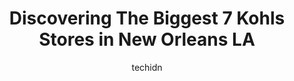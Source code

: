 ---
layout: ampstory
image: https://i0.wp.com/www.depkes.org/wp-content/uploads/2023/06/kohls-0-in-new-orleans-la-1685966409.jpeg?resize=640,853
author: techidn
featured: false
description: Discover the impressive array of Kohls options in New Orleans LA, where you can find 7 of the largest Kohls establishments in the area. From renowned classics to hidden gems, New Orleans LA 
title: Discovering The Biggest 7 Kohls Stores in New Orleans LA
cover:
   title: Discovering The Biggest 7 Kohls Stores in New Orleans LA
   subtitle: Rickpate
   background: https://www.depkes.org/wp-content/uploads/2023/06/kohls-0-in-new-orleans-la-1685966409.jpeg

pages: 
 - layout: thirds
   top: <h1>#1 Kohls</h1>
   bottom: "<p>The lady at the back counter where you bring Amazon returns is very pleasant. The cashier clerks at the checkout were being loud and disruptive - there werent many cus</p>"
   background: https://www.depkes.org/wp-content/uploads/2023/06/kohls-1-in-new-orleans-la-1685966409.jpeg
   backgroundblur: true
 - layout: thirds
   top: <h1>#2 Marshalls</h1>
   bottom: "<p>560 N Carrollton Ave, New Orleans, LA 70119, United States</p>"
   background: https://www.depkes.org/wp-content/uploads/2023/06/kohls-2-in-new-orleans-la-1685966410.jpeg
   cta:
      link: https://www.depkes.org/blog/discovering-the-biggest-7-kohls-stores-in-new-orleans-la/
      text: Discovering The Biggest 7 Kohls Stores in New Orleans LA
 - layout: thirds
   top: <h1>#3 Kohls</h1>
   bottom: "<p>4491 Millhaven Rd, Monroe, LA 71203, United States</p>"
   background: https://www.depkes.org/wp-content/uploads/2023/06/kohls-3-in-new-orleans-la-1685966410.jpeg
   cta:
      link: https://www.depkes.org/blog/discovering-the-biggest-7-kohls-stores-in-new-orleans-la/
      text: Discovering The Biggest 7 Kohls Stores in New Orleans LA
 - layout: thirds
   top: <h1>#4 Kohls</h1>
   bottom: "<p>4310 Ambassador Caffery Pkwy, Lafayette, LA 70508, United States</p>"
   background: https://images.unsplash.com/photo-1547366785-564103df7e13?ixlib=rb-4.0.3&ixid=MnwxMjA3fDB8MHxwaG90by1wYWdlfHx8fGVufDB8fHx8&auto=format&fit=crop&w=640&h=853&q=80
   cta:
      link: https://www.depkes.org/blog/discovering-the-biggest-7-kohls-stores-in-new-orleans-la/
      text: Discovering The Biggest 7 Kohls Stores in New Orleans LA
 - layout: thirds
   top: <h1>#5 Kohls</h1>
   bottom: "<p>6103 Pinnacle Pkwy, Covington, LA 70433, United States</p>"
   background: https://images.unsplash.com/photo-1591393223703-56fe1347ac62?ixlib=rb-4.0.3&ixid=MnwxMjA3fDB8MHxwaG90by1wYWdlfHx8fGVufDB8fHx8&auto=format&fit=crop&w=640&h=853&q=80
   cta:
      link: https://www.depkes.org/blog/discovering-the-biggest-7-kohls-stores-in-new-orleans-la/
      text: Discovering The Biggest 7 Kohls Stores in New Orleans LA
 - layout: thirds
   top: <h1>#6 Kohls</h1>
   bottom: "<p>538 W Prien Lake Rd, Lake Charles, LA 70601, United States</p>"
   background: https://images.unsplash.com/photo-1522441815192-d9f04eb0615c?ixlib=rb-4.0.3&ixid=MnwxMjA3fDB8MHxwaG90by1wYWdlfHx8fGVufDB8fHx8&auto=format&fit=crop&w=640&h=853&q=80
   cta:
      link: https://www.depkes.org/blog/discovering-the-biggest-7-kohls-stores-in-new-orleans-la/
      text: Discovering The Biggest 7 Kohls Stores in New Orleans LA

 - layout: thirds
   middle: Continue reading...
   background: https://images.unsplash.com/photo-1540457036297-448b6b99e91c?ixlib=rb-4.0.3&ixid=MnwxMjA3fDB8MHxwaG90by1wYWdlfHx8fGVufDB8fHx8&auto=format&fit=crop&w=640&h=853&q=80
   cta:
      link: https://www.depkes.org/blog/discovering-the-biggest-7-kohls-stores-in-new-orleans-la/
      text: Discovering The Biggest 7 Kohls Stores in New Orleans LA
      
---
